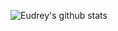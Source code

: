 ![Eudrey's github stats](https://github-readme-stats.vercel.app/api?username=eudzb&show_icons=true&theme=onedark)
